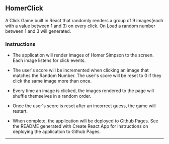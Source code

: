 
## HomerClick

A Click Game built in React that randomly renders a group of 9 images(each with a value between 1 and 3) on every click. On Load a random number between 1 and 3 will generated. 

### Instructions



* The application will render images of Homer Simpson to the screen. Each image listens for click events.

* The user's score will be incremented when clicking an image that matches the Random Number. The user's score will be reset to 0 if they click the same image more than once.

* Every time an image is clicked, the images rendered to the page will shuffle themselves in a random order.

* Once the user's score is reset after an incorrect guess, the game will restart.

* When complete, the application will be deployed to Github Pages. See the README generated with Create React App for instructions on deploying the application to Github Pages.

- - -
